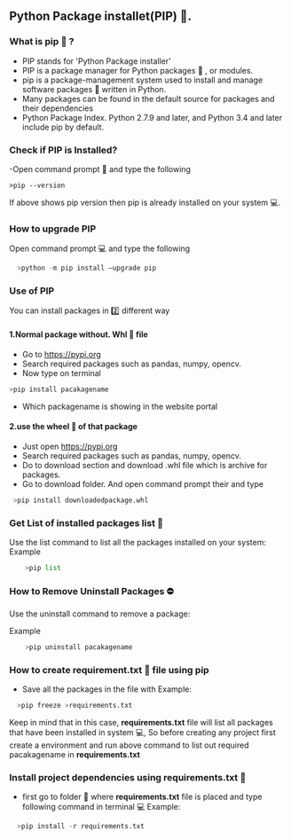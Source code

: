 ## Python Package installet(PIP) :postal_horn:.

### What is pip :postal_horn: ?
- PIP stands for 'Python Package installer'
- PIP is a package manager for Python packages :briefcase: , or modules.
- pip is a package-management system used to install and manage software packages :handbag: written in Python.
- Many packages can be found in the default source for packages and their dependencies
- Python Package Index. Python 2.7.9 and later, and Python 3.4 and later include pip by default.

### Check if PIP is Installed?
-Open  command prompt :white_square_button: and type the following

 `>pip --version`

If above shows pip version then pip is already installed on your system :computer:.

### How to upgrade PIP
Open  command prompt :computer: and type the following
```python
  >python -m pip install –upgrade pip
```

### Use of PIP
You can install packages in :two: different way

#### 1.Normal package without. Whl :ferris_wheel: file 
  - Go to https://pypi.org
  - Search required packages such as pandas, numpy, opencv.
  - Now type on terminal
  ```python
  >pip install pacakagename
  ```
  - Which packagename is showing in the website portal

#### 2.use the wheel :ferris_wheel: of that package
   - Just open https://pypi.org
   - Search required packages such as pandas, numpy, opencv.
   - Do to download section and download .whl file which is archive for packages.
   - Go to download folder. And open command prompt their and type
   ```python
    >pip install downloadedpackage.whl
  ```

### Get List of installed packages list :orange_book:
Use the list command to list all the packages installed on your system:
Example
```python
    >pip list
```
### How to Remove Uninstall Packages :no_entry:
Use the uninstall command to remove a package:

Example
```python
    >pip uninstall pacakagename
````

### How to create requirement.txt :scroll: file using pip
- Save all the packages in the file with
Example:
```python
  >pip freeze >requirements.txt
```
Keep in mind that in this case, **requirements.txt** file will list all packages that have been installed in system :computer:,
So before creating any project first create a environment and run above command to list out required pacakagename in **requirements.txt**

### Install project dependencies using requirements.txt :scroll:
- first go to folder :file_folder: where **requirements.txt** file is placed and type following command in terminal :computer:
Example:
```python
  >pip install -r requirements.txt
```
